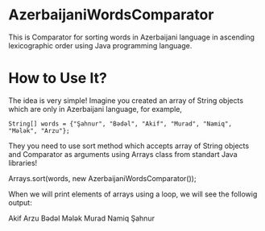# AzerbaijaniWordsComparator
This is Comparator for sorting words in Azerbaijani language in ascending lexicographic order using Java programming language.
# How to Use It?
The idea is very simple! Imagine you created an array of String objects which are only in Azerbaijani language, for example,

`String[] words = {"Şahnur", "Bədəl", "Akif", "Murad", "Namiq", "Mələk", "Arzu"};`

They you need to use sort method which accepts array of String objects and Comparator as arguments using Arrays class from standart Java libraries!

Arrays.sort(words, new AzerbaijaniWordsComparator());

When we will print elements of arrays using a loop, we will see the followig output:

Akif
Arzu
Bədəl
Mələk
Murad
Namiq
Şahnur
        
